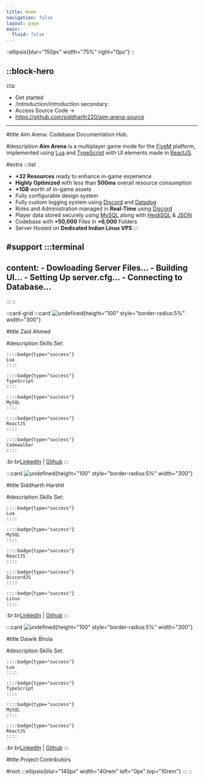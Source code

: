 ```yaml
---
title: Home
navigation: false
layout: page
main:
  fluid: false
---
```


::ellipsis{blur="150px" width="75%" right="0px"}
::

::block-hero
---
cta:
  - Get started
  - /introduction/introduction
secondary:
  - Access Source Code →
  - https://github.com/siddharth220/aim-arena-source
---
#title
Aim Arena: Codebase Documentation Hub.

#description
**Aim Arena** is a multiplayer game mode for the [FiveM](https://fivem.net/) platform, implemented using [Lua](https://www.lua.org/) and [TypeScript](https://www.typescriptlang.org/) with UI elements made in [ReactJS](https://react.dev/).

#extra
  :::list
  - **+32 Resources** ready to enhance in-game experience
  - **Highly Optimized** with less than **500ms** overall resource consumption
  - **+1GB** worth of in-game assets
  - Fully configurable design system
  - Fully custom logging system using [Discord](https://discord.com/) and [Datadog](https://www.datadoghq.com/)
  - Roles and Administration managed in **Real-Time** using [Discord](https://discord.com/)
  - Player data stored securely using [MySQL](https://www.mysql.com/) along with [HeidiSQL](https://www.heidisql.com/) & [JSON](https://www.json.org/json-en.html)
  - Codebase with **+50,000** Files in **+6,000** Folders
  - Server Hosted on **Dedicated Indian Linux VPS**
  :::

#support
  :::terminal
  ---
  content:
    - Dowloading Server Files...
    - Building UI...
    - Setting Up server.cfg...
    - Connecting to Database...
  ---
  :::
::

::card-grid
  :::card
  ![undefined](https://cdn.discordapp.com/attachments/1204660120487858207/1204661050603999242/f98fb6d388670b4de1db551127cc6bfa.png?ex=65e80007&is=65d58b07&hm=5c220ab8ca1ad37bf714510a714c418e3eb3c1ac9649c4318575be2fba439669&){height="100" style="border-radius:5%" width="300"}
  
  #title
  Zaid Ahmed
  
  #description
  Skills Set:  
  
    ::::badge{type="success"}
    Lua
    ::::
  
    ::::badge{type="success"}
    TypeScript
    ::::
  
    ::::badge{type="success"}
    MySQL
    ::::
  
    ::::badge{type="success"}
    ReactJS
    ::::
  
    ::::badge{type="success"}
    Codewalker
    ::::
  
  \:br\:br[LinkedIn](https://www.linkedin.com/in/zaid-ahmed-6b08b9264/) | [Github](https://github.com/zaid-ahmed-001)
  :::

  :::card
  ![undefined](https://media.discordapp.net/attachments/1204660120487858207/1204661050859855902/f98fb6d388670b4de1db551127cc6bfa.jpg?ex=65e80008&is=65d58b08&hm=9e50fdc24f39c64290065602efefd165e2b0a6c91771fd9795b362c655a87b62&=&format=webp){height="100" style="border-radius:5%" width="300"}
  
  #title
  Siddharth Harshit
  
  #description
  Skills Set:  
  
    ::::badge{type="success"}
    Lua
    ::::
  
    ::::badge{type="success"}
    MySQL
    ::::
  
    ::::badge{type="success"}
    ReactJS
    ::::
  
    ::::badge{type="success"}
    DiscordJS
    ::::
  
    ::::badge{type="success"}
    Linux
    ::::
  
  \:br\:br[LinkedIn](https://www.linkedin.com/in/siddharth-harshit-13146a238/)
  |
  [Github](https://github.com/siddharth220)
  :::

  :::card
  ![undefined](https://media.discordapp.net/attachments/1204660120487858207/1204661051115962388/f98fb6d388670b4de1db551127cc6bfa_1.png?ex=65e80008&is=65d58b08&hm=883d630be33969ef15df226eef7b70a54ae3bad53eaf3ac691ae34710291c3c5&=&format=webp&quality=lossless){height="100" style="border-radius:5%" width="300"}
  
  #title
  Daiwik Bhola
  
  #description
  Skills Set:  
  
    ::::badge{type="success"}
    Lua
    ::::
  
    ::::badge{type="success"}
    TypeScript
    ::::
  
    ::::badge{type="success"}
    MySQL
    ::::
  
    ::::badge{type="success"}
    ReactJS
    ::::
  
  \:br\:br[LinkedIn](https://www.linkedin.com/in/daiwik-bhola-7526b0225/)
  |
  [Github](https://github.com/daiwik-the-creator)
  :::

#title
Project Contributors

#root
  :::ellipsis{blur="140px" width="40rem" left="0px" top="10rem"}
  :::
::
